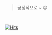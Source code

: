 > 긍정적으로 ~ 😊

<br>

[![Hits](https://hits.seeyoufarm.com/api/count/incr/badge.svg?url=https%3A%2F%2Fgithub.com%2Fyeezze&count_bg=%2379C83D&title_bg=%23555555&icon_color=%23E7E7E7&title=hits&edge_flat=false)](https://hits.seeyoufarm.com)

